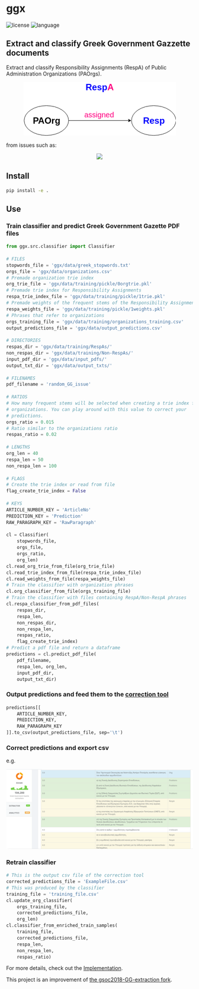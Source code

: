 # ggx

![license](https://img.shields.io/badge/License-GPLv3-blue.svg)
![language](https://img.shields.io/badge/python-3.6-green.svg)

## Extract and classify Greek Government Gazzette documents

Extract and classify Responsibility Assignments (RespA) of Public Administration Organizations (PAOrgs).

<p align="center">
  <img src="resources/respa_graph.png"/>
</p>

from issues such as:

<p align="center">
  <img src="resources/issue_example.png"/>
</p>

## Install
```bash
pip install -e .
```

## Use
### Train classifier and predict Greek Government Gazette PDF files
```python
from ggx.src.classifier import Classifier

# FILES
stopwords_file = 'ggx/data/greek_stopwords.txt'
orgs_file = 'ggx/data/organizations.csv'
# Premade organization trie index
org_trie_file = 'ggx/data/training/pickle/0orgtrie.pkl'
# Premade trie index for Responsibility Assignments
respa_trie_index_file = 'ggx/data/training/pickle/1trie.pkl'
# Premade weights of the frequent stems of the Responsibility Assignments
respa_weights_file = 'ggx/data/training/pickle/1weights.pkl'
# Phrases that refer to organizations
orgs_training_file = 'ggx/data/training/organizations_training.csv'
output_predictions_file = 'ggx/data/output_predictions.csv'

# DIRECTORIES
respas_dir = 'ggx/data/training/RespAs/'
non_respas_dir = 'ggx/data/training/Non-RespAs/'
input_pdf_dir = 'ggx/data/input_pdfs/'
output_txt_dir = 'ggx/data/output_txts/'

# FILENAMES
pdf_filename = 'random_GG_issue'

# RATIOS
# How many frequent stems will be selected when creating a trie index for the
# organizations. You can play around with this value to correct your
# predictions.
orgs_ratio = 0.015
# Ratio similar to the organizations ratio
respas_ratio = 0.02

# LENGTHS
org_len = 40
respa_len = 50
non_respa_len = 100

# FLAGS
# Create the trie index or read from file
flag_create_trie_index = False

# KEYS
ARTICLE_NUMBER_KEY = 'ArticleNo'
PREDICTION_KEY = 'Prediction'
RAW_PARAGRAPH_KEY = 'RawParagraph'

cl = Classifier(
    stopwords_file,
    orgs_file,
    orgs_ratio,
    org_len)
cl.read_org_trie_from_file(org_trie_file)
cl.read_trie_index_from_file(respa_trie_index_file)
cl.read_weights_from_file(respa_weights_file)
# Train the classifier with organization phrases
cl.org_classifier_from_file(orgs_training_file)
# Train the classifier with files containing RespA/Non-RespA phrases
cl.respa_classifier_from_pdf_files(
    respas_dir,
    respa_len,
    non_respas_dir,
    non_respa_len,
    respas_ratio,
    flag_create_trie_index)
# Predict a pdf file and return a dataframe
predictions = cl.predict_pdf_file(
    pdf_filename,
    respa_len, org_len,
    input_pdf_dir,
    output_txt_dir)
```
### Output predictions and feed them to the [correction tool](https://thodoris.github.io/fekextractor/)
```python
predictions[[
    ARTICLE_NUMBER_KEY,
    PREDICTION_KEY,
    RAW_PARAGRAPH_KEY
]].to_csv(output_predictions_file, sep='\t')
```
### Correct predictions and export csv
e.g. 

<p align="center">
  <img src="resources/correction_tool_example.png"/>
</p>

### Retrain classifier
```python
# This is the output csv file of the correction tool
corrected_predictions_file = 'ExampleFile.csv'
# This was produced by the classifier
training_file = 'training_file.csv'
cl.update_org_classifier(
    orgs_training_file,
    corrected_predictions_file,
    org_len)
cl.classifier_from_enriched_train_samples(
    training_file,
    corrected_predictions_file,
    respa_len,
    non_respa_len,
    respas_ratio)
```

For more details, check out the [Implementation](https://github.com/ckarageorgkaneen/ggx/wiki/Implementation).

This project is an improvement of [the gsoc2018-GG-extraction fork](https://github.com/kontopoulos/gsoc2018-GG-extraction).
